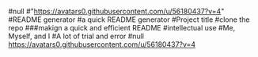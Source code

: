#null
#"https://avatars0.githubusercontent.com/u/56180437?v=4"
#README generator
#a quick README generator
#Project title
#clone the repo
###makign a quick and efficient README
#intellectual use
#Me, Myself, and I
#A lot of trial and error
#null
https://avatars0.githubusercontent.com/u/56180437?v=4
